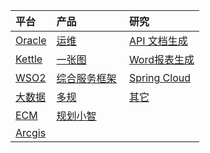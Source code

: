 |平台  |产品|研究|
|:------|:----|:---|
|[Oracle](./oracle)|[运维](./运维系统)|[API 文档生成](./api文档生成)|
|[Kettle](./kettle)|[一张图](./一张图)|[Word报表生成](./word报表生成)|
|[WSO2](./WSO2)| [综合服务框架](./dus)  |[Spring Cloud](./spring-cloud-sample)|
|[大数据]()| [多规]()  |[其它](./others)|
|[ECM]()| [规划小智]()  ||
|[Arcgis](./arcgis)| ||
